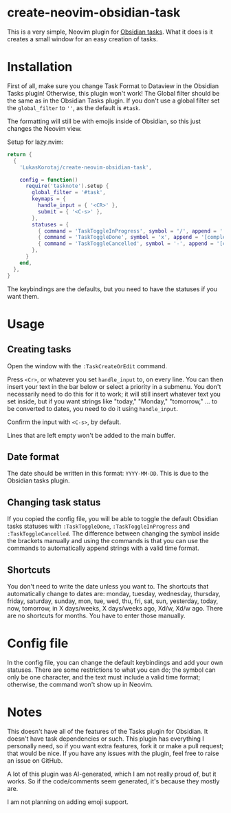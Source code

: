 # create-neovim-obsidian-task

This is a very simple, Neovim plugin for [Obsidian tasks](https://github.com/obsidian-tasks-group/obsidian-tasks). What it does is it creates a small window for an easy creation of tasks.

# Installation

First of all, make sure you change Task Format to Dataview in the Obsidian Tasks plugin! Otherwise, this plugin won't work!
The Global filter should be the same as in the Obsidian Tasks plugin. If you don't use a global filter set the `global_filter` to `''`, as the default is `#task`.

The formatting will still be with emojis inside of Obsidian, so this just changes the Neovim view.

Setup for lazy.nvim:

```lua
return {
  {
    'LukasKorotaj/create-neovim-obsidian-task',

    config = function()
      require('tasknote').setup {
        global_filter = '#task',
        keymaps = {
          handle_input = { '<CR>' },
          submit = { '<C-s>' },
        },
        statuses = {
          { command = 'TaskToggleInProgress', symbol = '/', append = ' ' },
          { command = 'TaskToggleDone', symbol = 'x', append = '[completed:: today' },
          { command = 'TaskToggleCancelled', symbol = '-', append = '[cancelled:: today]' },
        },
      }
    end,
  },
}
```
The keybindings are the defaults, but you need to have the statuses if you want them.
# Usage

## Creating tasks
Open the window with the `:TaskCreateOrEdit` command.

Press `<Cr>`, or whatever you set `handle_input` to, on every line. You can then insert your text in the bar below or select a priority in a submenu. You don't necessarily need to do this for it to work; it will still insert whatever text you set inside, but if you want strings like "today," "Monday," "tomorrow," ... to be converted to dates, you need to do it using `handle_input`.

Confirm the input with `<C-s>`, by default.

Lines that are left empty won't be added to the main buffer.

## Date format
The date should be written in this format: `YYYY-MM-DD`. This is due to the Obsidian tasks plugin.

## Changing task status
If you copied the config file, you will be able to toggle the default Obsidian tasks statuses with `:TaskToggleDone`, `:TaskToggleInProgress` and `:TaskToggleCancelled`. The difference between changing the symbol inside the brackets manually and using the commands is that you can use the commands to automatically append strings with a valid time format.

## Shortcuts
You don't need to write the date unless you want to. The shortcuts that automatically change to dates are: monday, tuesday, wednesday, thursday, friday, saturday, sunday, mon, tue, wed, thu, fri, sat, sun, yesterday, today, now, tomorrow, in X days/weeks, X days/weeks ago, Xd/w, Xd/w ago. There are no shortcuts for months. You have to enter those manually.

# Config file
In the config file, you can change the default keybindings and add your own statuses. There are some restrictions to what you can do; the symbol can only be one character, and the text must include a valid time format; otherwise, the command won't show up in Neovim.

# Notes

This doesn't have all of the features of the Tasks plugin for Obsidian. It doesn't have task dependencies or such. This plugin has everything I personally need, so if you want extra features, fork it or make a pull request; that would be nice. If you have any issues with the plugin, feel free to raise an issue on GitHub.

A lot of this plugin was AI-generated, which I am not really proud of, but it works. So if the code/comments seem generated, it's because they mostly are.

I am not planning on adding emoji support.
